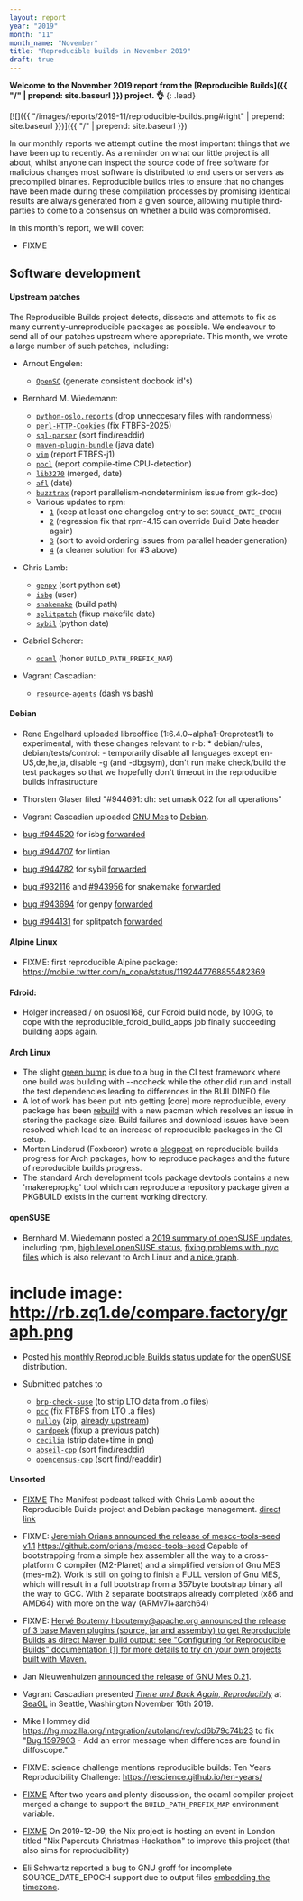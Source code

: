 ```yaml
---
layout: report
year: "2019"
month: "11"
month_name: "November"
title: "Reproducible builds in November 2019"
draft: true
---
```


**Welcome to the November 2019 report from the [Reproducible Builds]({{ "/" | prepend: site.baseurl }}) project. 👌**
{: .lead}

[![]({{ "/images/reports/2019-11/reproducible-builds.png#right" | prepend: site.baseurl }})]({{ "/" | prepend: site.baseurl }})

In our monthly reports we attempt outline the most important things that we have been up to recently. As a reminder on what our little project is all about, whilst anyone can inspect the source code of free software for malicious changes most software is distributed to end users or servers as precompiled binaries. Reproducible builds tries to ensure that no changes have been made during these compilation processes by promising identical results are always generated from a given source, allowing multiple third-parties to come to a consensus on whether a build was compromised.

In this month's report, we will cover:
* FIXME

## Software development

#### Upstream patches

The Reproducible Builds project detects, dissects and attempts to fix as many currently-unreproducible packages as possible. We endeavour to send all of our patches upstream where appropriate. This month, we wrote a large number of such patches, including:

* Arnout Engelen:
    * [`OpenSC`](https://github.com/OpenSC/OpenSC/pull/1839) (generate consistent docbook id's)

* Bernhard M. Wiedemann:
    * [`python-oslo.reports`](https://review.opendev.org/693327) (drop unneccesary files with randomness)
    * [`perl-HTTP-Cookies`](https://github.com/libwww-perl/HTTP-Cookies/pull/56) (fix FTBFS-2025)
    * [`sql-parser`](https://github.com/hyrise/sql-parser/pull/133) (sort find/readdir)
    * [`maven-plugin-bundle`](https://github.com/apache/felix/pull/209) (java date)
    * [`vim`](https://bugzilla.opensuse.org/show_bug.cgi?id=1157623) (report FTBFS-j1)
    * [`pocl`](https://github.com/pocl/pocl/issues/793) (report compile-time CPU-detection)
    * [`lib3270`](https://github.com/PerryWerneck/lib3270/pull/3) (merged, date)
    * [`afl`](https://github.com/vanhauser-thc/AFLplusplus/pull/122) (date)
    * [`buzztrax`](https://github.com/Buzztrax/buzztrax/issues/89) (report parallelism-nondeterminism issue from gtk-doc)
    * Various updates to rpm:
        * [`1`](https://github.com/rpm-software-management/rpm/pull/931) (keep at least one changelog entry to set `SOURCE_DATE_EPOCH`)
        * [`2`](https://github.com/rpm-software-management/rpm/pull/933) (regression fix that rpm-4.15 can override Build Date header again)
        * [`3`](https://github.com/rpm-software-management/rpm/pull/936) (sort to avoid ordering issues from parallel header generation)
        * [`4`](https://github.com/rpm-software-management/rpm/pull/944) (a cleaner solution for #3 above)

* Chris Lamb:
    * [`genpy`](https://github.com/ros/genpy/pull/110) (sort python set)
    * [`isbg`](https://github.com/isbg/isbg/pull/139) (user)
    * [`snakemake`](https://github.com/snakemake/snakemake/pull/80) (build path)
    * [`splitpatch`](https://github.com/jaalto/splitpatch/pull/8) (fixup makefile date)
    * [`sybil`](https://github.com/cjw296/sybil/pull/18) (python date)

* Gabriel Scherer:
    * [`ocaml`](https://github.com/ocaml/ocaml/pull/1515) (honor `BUILD_PATH_PREFIX_MAP`)

* Vagrant Cascadian:
    * [`resource-agents`](https://github.com/ClusterLabs/resource-agents/pull/1428) (dash vs bash)

#### Debian

* Rene Engelhard uploaded libreoffice (1:6.4.0~alpha1-0reprotest1) to experimental, with these changes relevant to r-b:
       * debian/rules, debian/tests/control:
         - temporarily disable all languages except en-US,de,he,ja, disable -g
           (and -dbgsym), don't run make check/build the test packages so that we
           hopefully don't timeout in the reproducible builds infrastructure

* Thorsten Glaser filed "#944691: dh: set umask 022 for all operations"

* Vagrant Cascadian uploaded [GNU Mes](https://www.gnu.org/software/mes/) to [Debian](https://tracker.debian.org/news/1080851/accepted-mes-020-1-source-amd64-into-experimental-experimental/).

* [bug #944520](https://bugs.debian.org/944520) for isbg [forwarded](https://github.com/isbg/isbg/pull/139)
* [bug #944707](https://bugs.debian.org/944707) for lintian
* [bug #944782](https://bugs.debian.org/944782) for sybil [forwarded](https://github.com/cjw296/sybil/pull/18)
* [bug #932116](https://bugs.debian.org/932116) and [#943956](https://bugs.debian.org/943956) for snakemake [forwarded](https://github.com/snakemake/snakemake/pull/80)
* [bug #943694](https://bugs.debian.org/943694) for genpy [forwarded](https://github.com/ros/genpy/pull/110#event-2768597322)
* [bug #944131](https://bugs.debian.org/944131) for splitpatch [forwarded](https://github.com/jaalto/splitpatch/pull/8)

#### Alpine Linux

* FIXME: first reproducible Alpine package: https://mobile.twitter.com/n_copa/status/1192447768855482369

#### Fdroid:

* Holger increased / on osuosl168, our Fdroid build node, by 100G, to cope with the reproducible_fdroid_build_apps job finally succeeding building apps again.

#### Arch Linux

* The slight [green bump](https://tests.reproducible-builds.org/archlinux/archlinux.png) is due to a bug in the CI test framework where one build was building with --nocheck while the other did run and install the test dependencies leading to differences in the BUILDINFO file.
* A lot of work has been put into getting [core] more reproducible, every package has been [rebuild](https://lists.archlinux.org/pipermail/arch-dev-public/2019-November/029721.html) with a new pacman which resolves an issue in storing the package size. Build failures and download issues have been resolved which lead to an increase of reproducible packages in the CI setup.
*  Morten Linderud (Foxboron) wrote a [blogpost](https://linderud.dev/blog/reproducible-arch-linux-packages/) on reproducible builds progress for Arch packages, how to reproduce packages and the future of reproducible builds progress.
* The standard Arch development tools package devtools contains a new 'makerepropkg' tool which can reproduce a repository package given a PKGBUILD exists in the current working directory.

#### openSUSE

* Bernhard M. Wiedemann posted a [2019 summary of openSUSE updates](https://lists.reproducible-builds.org/pipermail/rb-general/2019-November/001722.html), including rpm, [high level openSUSE status](https://bugzilla.opensuse.org/show_bug.cgi?id=1133809), [fixing problems with .pyc files](https://bugzilla.opensuse.org/show_bug.cgi?id=1094323) which is also relevant to Arch Linux and [a nice graph](http://rb.zq1.de/compare.factory/graph.png).

# include image: http://rb.zq1.de/compare.factory/graph.png

* Posted [his monthly Reproducible Builds status update](https://lists.opensuse.org/opensuse-factory/2019-11/msg00370.html) for the [openSUSE](https://opensuse.org/) distribution.

* Submitted patches to
    * [`brp-check-suse`](https://github.com/openSUSE/brp-check-suse/pull/29) (to strip LTO data from .o files)
    * [`pcc`](https://build.opensuse.org/request/show/745529) (fix FTBFS from LTO .a files)
    * [`nulloy`](https://build.opensuse.org/request/show/746033) (zip, [already upstream](https://github.com/nulloy/nulloy/pull/149))
    * [`cardpeek`](https://build.opensuse.org/request/show/746648) (fixup a previous patch)
    * [`cecilia`](https://build.opensuse.org/request/show/750463) (strip date+time in png)
    * [`abseil-cpp`](https://build.opensuse.org/request/show/750468) (sort find/readdir)
    * [`opencensus-cpp`](https://build.opensuse.org/request/show/751817) (sort find/readdir)

#### Unsorted

* [FIXME](https://twitter.com/acreature/status/1191426228852600837) The Manifest podcast talked with Chris Lamb about the Reproducible Builds project and Debian package management. [direct link](https://manifest.fm/14)

* FIXME: [Jeremiah Orians announced the release of mescc-tools-seed v1.1](https://lists.reproducible-builds.org/pipermail/rb-general/2019-November/001711.html)
	https://github.com/oriansj/mescc-tools-seed
	Capable of bootstrapping from a simple hex assembler all the way to a cross-platform C compiler (M2-Planet) and a simplified version of Gnu MES (mes-m2). Work is still on going to finish a FULL version of Gnu MES, which will result in a full bootstrap from a 357byte bootstrap binary all the way to GCC. With 2 separate bootstraps already completed (x86 and AMD64) with more on the way (ARMv7l+aarch64)

* FIXME: [Hervé Boutemy <hboutemy@apache.org> announced the release of 3 base Maven plugins (source, jar and assembly) to get Reproducible Builds as direct Maven build output: see "Configuring for Reproducible Builds" documentation [1] for more details to try on your own projects built with Maven.](https://lists.reproducible-builds.org/pipermail/rb-general/2019-November/001708.html)



* Jan Nieuwenhuizen [announced the release of GNU Mes 0.21](https://lists.reproducible-builds.org/pipermail/rb-general/2019-November/001725.html).

* Vagrant Cascadian presented [*There and Back Again, Reproducibly*](https://osem.seagl.org/conferences/seagl2019/program/proposals/671) at [SeaGL](https://seagl.org) in Seattle, Washington November 16th 2019.

* Mike Hommey did https://hg.mozilla.org/integration/autoland/rev/cd6b79c74b23 to fix "[Bug 1597903](https://bugzilla.mozilla.org/show_bug.cgi?id=1597903) - Add an error message when differences are found in diffoscope."

* FIXME: science challenge mentions reproducible builds: Ten Years Reproducibility Challenge: https://rescience.github.io/ten-years/

* [FIXME](https://github.com/ocaml/ocaml/pull/1515#issuecomment-559035723) After two years and plenty discussion, the ocaml compiler project merged a change to support the `BUILD_PATH_PREFIX_MAP` environment variable.

* [FIXME](https://www.meetup.com/NixOS-London/events/266848767) On 2019-12-09, the Nix project is hosting an event in London titled "Nix Papercuts Christmas Hackathon" to improve this project (that also aims for reproducibility)

* Eli Schwartz reported a bug to GNU groff for incomplete SOURCE_DATE_EPOCH support due to output files [embedding the timezone](https://savannah.gnu.org/bugs/?57218).
